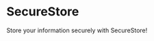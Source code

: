 # SecureStore
Store your information securely with SecureStore!
<!--stackedit_data:
eyJoaXN0b3J5IjpbMTk2NDY4MzczMl19
-->